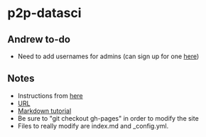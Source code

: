 # p2p-datasci

## Andrew to-do
* Need to add usernames for admins (can sign up for one [here](https://github.com/join))

## Notes
* Instructions from [here](https://github.com/daattali/beautiful-jekyll)
* [URL](https://cbiit.github.com/p2p-datasci)
* [Markdown tutorial](https://markdowntutorial.com)
* Be sure to "git checkout gh-pages" in order to modify the site
* Files to really modify are index.md and _config.yml.

